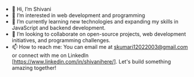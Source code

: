- 👋 Hi, I’m Shivani
- 👀 I’m interested in web development and programming
- 🌱 I’m currently learning new technologies and expanding my skills in JavaScript and backend development.
- 💞️ I’m looking to collaborate on open-source projects, web development initiatives, and programming challenges. 
- 📫 How to reach me: You can email me at skumari12022003@gmail.com or connect with me on LinkedIn [https://www.linkedin.com/in/shivanihere/]. Let's build something amazing together!

<!---
shivani12022003/shivani12022003 is a ✨ special ✨ repository because its `README.md` (this file) appears on your GitHub profile.
You can click the Preview link to take a look at your changes.
--->
